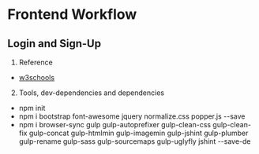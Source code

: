 # Frontend Workflow

## Login and Sign-Up

1. Reference

* [w3schools](https://www.w3schools.com/)


2. Tools, dev-dependencies and dependencies

* npm init
* npm i bootstrap font-awesome jquery normalize.css popper.js --save
* npm i browser-sync gulp gulp-autoprefixer gulp-clean-css gulp-clean-fix gulp-concat gulp-htmlmin gulp-imagemin gulp-jshint gulp-plumber gulp-rename gulp-sass gulp-sourcemaps gulp-uglyfly jshint --save-de



